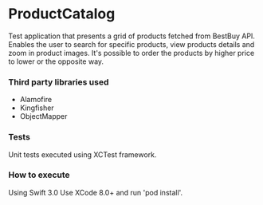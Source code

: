 # ProductCatalog

Test application that presents a grid of products fetched from BestBuy API.
Enables the user to search for specific products, view products details and zoom in product images.
It's possible to order the products by higher price to lower or the opposite way. 

### Third party libraries used

* Alamofire
* Kingfisher
* ObjectMapper

### Tests

Unit tests executed using XCTest framework.

### How to execute

Using Swift 3.0
Use XCode 8.0+ and run 'pod install'.